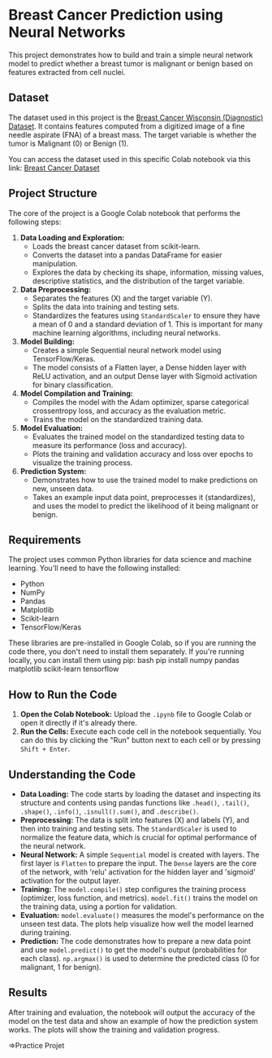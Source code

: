 # Breast Cancer Prediction using Neural Networks

This project demonstrates how to build and train a simple neural network model to predict whether a breast tumor is malignant or benign based on features extracted from cell nuclei.

## Dataset

The dataset used in this project is the [Breast Cancer Wisconsin (Diagnostic) Dataset](https://archive.ics.uci.edu/ml/datasets/Breast+Cancer+Wisconsin+(Diagnostic)). It contains features computed from a digitized image of a fine needle aspirate (FNA) of a breast mass. The target variable is whether the tumor is Malignant (0) or Benign (1).

You can access the dataset used in this specific Colab notebook via this link:
[Breast Cancer Dataset](https://drive.google.com/file/d/1HQqUCF23fihnE3aCbx2MNPmER9o_If_m/view)

## Project Structure

The core of the project is a Google Colab notebook that performs the following steps:

1.  **Data Loading and Exploration:**
    *   Loads the breast cancer dataset from scikit-learn.
    *   Converts the dataset into a pandas DataFrame for easier manipulation.
    *   Explores the data by checking its shape, information, missing values, descriptive statistics, and the distribution of the target variable.
2.  **Data Preprocessing:**
    *   Separates the features (X) and the target variable (Y).
    *   Splits the data into training and testing sets.
    *   Standardizes the features using `StandardScaler` to ensure they have a mean of 0 and a standard deviation of 1. This is important for many machine learning algorithms, including neural networks.
3.  **Model Building:**
    *   Creates a simple Sequential neural network model using TensorFlow/Keras.
    *   The model consists of a Flatten layer, a Dense hidden layer with ReLU activation, and an output Dense layer with Sigmoid activation for binary classification.
4.  **Model Compilation and Training:**
    *   Compiles the model with the Adam optimizer, sparse categorical crossentropy loss, and accuracy as the evaluation metric.
    *   Trains the model on the standardized training data.
5.  **Model Evaluation:**
    *   Evaluates the trained model on the standardized testing data to measure its performance (loss and accuracy).
    *   Plots the training and validation accuracy and loss over epochs to visualize the training process.
6.  **Prediction System:**
    *   Demonstrates how to use the trained model to make predictions on new, unseen data.
    *   Takes an example input data point, preprocesses it (standardizes), and uses the model to predict the likelihood of it being malignant or benign.

## Requirements

The project uses common Python libraries for data science and machine learning. You'll need to have the following installed:

*   Python
*   NumPy
*   Pandas
*   Matplotlib
*   Scikit-learn
*   TensorFlow/Keras

These libraries are pre-installed in Google Colab, so if you are running the code there, you don't need to install them separately. If you're running locally, you can install them using pip:
bash pip install numpy pandas matplotlib scikit-learn tensorflow
## How to Run the Code

1.  **Open the Colab Notebook:** Upload the `.ipynb` file to Google Colab or open it directly if it's already there.
2.  **Run the Cells:** Execute each code cell in the notebook sequentially. You can do this by clicking the "Run" button next to each cell or by pressing `Shift + Enter`.

## Understanding the Code

*   **Data Loading:** The code starts by loading the dataset and inspecting its structure and contents using pandas functions like `.head()`, `.tail()`, `.shape()`, `.info()`, `.isnull().sum()`, and `.describe()`.
*   **Preprocessing:** The data is split into features (X) and labels (Y), and then into training and testing sets. The `StandardScaler` is used to normalize the feature data, which is crucial for optimal performance of the neural network.
*   **Neural Network:** A simple `Sequential` model is created with layers. The first layer is `Flatten` to prepare the input. The `Dense` layers are the core of the network, with 'relu' activation for the hidden layer and 'sigmoid' activation for the output layer.
*   **Training:** The `model.compile()` step configures the training process (optimizer, loss function, and metrics). `model.fit()` trains the model on the training data, using a portion for validation.
*   **Evaluation:** `model.evaluate()` measures the model's performance on the unseen test data. The plots help visualize how well the model learned during training.
*   **Prediction:** The code demonstrates how to prepare a new data point and use `model.predict()` to get the model's output (probabilities for each class). `np.argmax()` is used to determine the predicted class (0 for malignant, 1 for benign).

## Results

After training and evaluation, the notebook will output the accuracy of the model on the test data and show an example of how the prediction system works. The plots will show the training and validation progress.

=>Practice Projet
